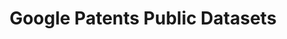 ---
layout: default
api_or_bulk_downloads: API, Bulk export
citation: “Google Patents Public Data” by IFI CLAIMS Patent Services and Google, used
  under CC BY 4.0
code: 'patent analysis sample code: https://github.com/google/patents-public-data,
  source code not accessible'
description: Worldwide (100+ countries) bibliographic and USPTO full-text, available
  via BigQuery. Provided by IFI CLAIMS Patent Services, a worldwide bibliographic
  and US full-text dataset of patent publications. Updated quarterly.
documentation: https://cloud.google.com/blog/topics/public-datasets/google-patents-public-datasets-connecting-public-paid-and-private-patent-data
record_creation_timestamp: 12/6/2020 17:20:46
shortname: google_patents_public
tags: Google Patents
terms_of_use: CC BY 4.0, requires subscription to query API
timeframe: 1834-present (quarterly)
title: Google Patents Public Datasets
location: https://console.cloud.google.com/marketplace/details/google_patents_public_datasets/google-patents-public-data
uuid: d24e8a7e-7d27-4280-9d85-c6598a1b9b8e
versioning: Yes, quarterly
---